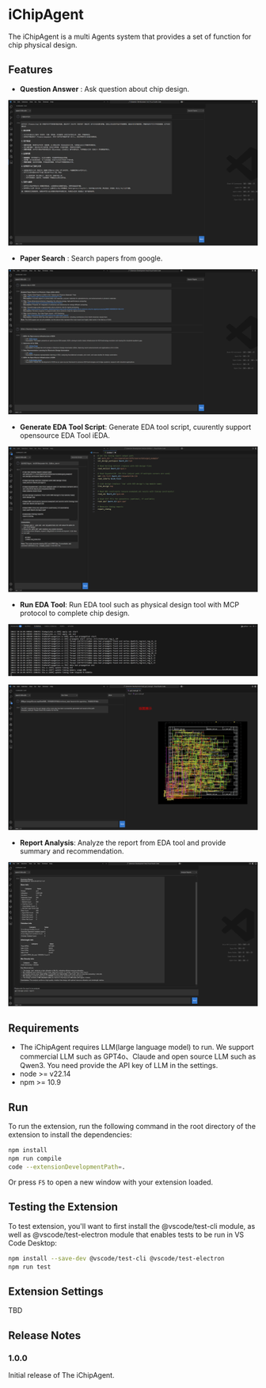 # iChipAgent

The iChipAgent is a multi Agents system that provides a set of function for chip physical design.

## Features

- **Question Answer** : Ask question about chip design.

![QA](./images/QA.png "QA")

- **Paper Search** : Search papers from google.

![PaperSearch](./images/paper-search.png "PaperSearch")

- **Generate EDA Tool Script**: Generate EDA tool script, cuurently support opensource EDA Tool iEDA.

![GenerateScript](./images/generate-script.png "GenerateScript")

- **Run EDA Tool**: Run EDA tool such as physical design tool with MCP protocol to complete chip design.

![RunTool](./images/run-tool.png "RunTool")

![LayoutShow](./images/layout-show.png "LayoutShow")

- **Report Analysis**: Analyze the report from EDA tool and provide summary and recommendation.

![ReportAnalysis](./images/report-analysis.png "ReportAnalysis")



## Requirements

- The iChipAgent requires LLM(large language model) to run. We support commercial LLM such as GPT4o、Claude and open source LLM such as Qwen3. You need provide the API key of LLM in the settings.
- node >= v22.14
- npm >= 10.9

## Run

To run the extension, run the following command in the root directory of the extension to install the dependencies:

```bash
npm install
npm run compile
code --extensionDevelopmentPath=.
```
Or press `F5` to open a new window with your extension loaded.

## Testing the Extension

To test extension, you'll want to first install the @vscode/test-cli module, as well as @vscode/test-electron module that enables tests to be run in VS Code Desktop:

```bash
npm install --save-dev @vscode/test-cli @vscode/test-electron
npm run test
```

## Extension Settings

TBD


## Release Notes

### 1.0.0

Initial release of The iChipAgent.


